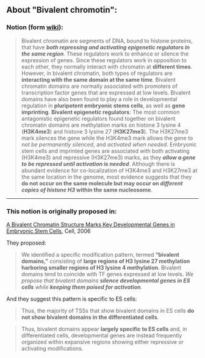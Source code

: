 ## About "Bivalent chromotin":
### Notion (form [wiki](https://en.wikipedia.org/wiki/Bivalent_chromatin)):
> Bivalent chromatin are segments of DNA, bound to histone proteins, that have _**both repressing and activating epigenetic regulators in the same region**_. These regulators work to enhance or silence the expression of genes. Since these regulators work in opposition to each other, they normally interact with chromatin at **different times**. However, in bivalent chromatin, both types of regulators are **interacting with the same domain at the same time**. Bivalent chromatin domains are normally associated with promoters of transcription factor genes that are expressed at low levels. Bivalent domains have also been found to play a role in developmental regulation in **pluripotent embryonic stems cells**, as well as **gene imprinting**.
> **Bivalent epigenetic regulators**:  The most common antagonistic epigenetic regulators found together on bivalent chromatin domains are methylation marks on histone 3 lysine 4 (**H3K4me3**) and histone 3 lysine 27 (**H3K27me3**). The H3K27me3 mark silences the gene while the H3K4me3 mark allows the gene to _not be permanently silenced_, and _activated when needed_. Embryonic stem cells and imprinted genes are associated with both activating (H3K4me3) and repressive (H3K27me3) marks, as they _**allow a gene to be repressed until activation is needed**_. Although there is abundant evidence for co-localization of H3K4me3 and H3K27me3 at the same location in the genome, most evidence suggests that they **do not occur on the same molecule but may occur on _different copies of histone H3_ within the same nucleosome**.
-------------------------
### This notion is originally proposed in:
[A Bivalent Chromatin Structure Marks Key Developmental Genes in Embryonic Stem Cells](https://www.sciencedirect.com/science/article/pii/S0092867406003801), Cell, 2006

They proposed:
> We identified a specific modification pattern, termed **“bivalent domains,”** consisting of **large regions of H3 lysine 27 methylation harboring smaller regions of H3 lysine 4 methylation**. Bivalent domains tend to coincide with TF genes expressed at low levels. _We propose that bivalent domains **silence developmental genes in ES cells** while **keeping them poised for activation**._

And they suggest this pattern is specific to ES cells:
> Thus, the majority of TSSs that show bivalent domains in ES cells **do not show bivalent domains in the differentiated cells**.

> Thus, bivalent domains appear **largely specific to ES cells** and, in differentiated cells, developmental genes are instead frequently organized within expansive regions showing either repressive or activating modifications.
